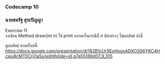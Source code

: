 ### Codecamp 10
### นายสหรัฐ  สุระปัญญา
Exercise 11  
จงเขียน Method draw(int n) ใช้ print ออกมาในกรณีที่ n มีค่าต่างๆ ได้ผลลัพธ์ ดังนี้  

ดูผลลัพธ์ ตามสไลด์นี้
https://docs.google.com/presentation/d/162B1cUr5EoHxgxADXO3S6YKC4Hcxju8cMT0Crji1aSs/edit#slide=id.g7e55189d07_9_105